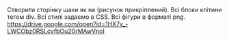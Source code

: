 Створити сторінку шахи як на (рисунок прикріплений).
Всі блоки клітини тегом div.
Всі стилі задаємо в CSS.
Всі фігури в форматі png.
https://drive.google.com/open?id=1HX7y_-LWCObz0RSLcvfbOu20rMAwVnol
